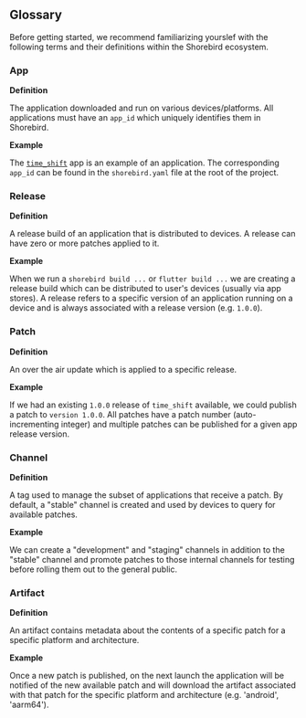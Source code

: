 ## Glossary

Before getting started, we recommend familiarizing yourslef with the following terms and their definitions within the Shorebird ecosystem.

### App

**Definition**

The application downloaded and run on various devices/platforms. All applications must have an `app_id` which uniquely identifies them in Shorebird.

**Example**

The [`time_shift`](https://github.com/shorebirdtech/time_shift) app is an example of an application. The corresponding `app_id` can be found in the `shorebird.yaml` file at the root of the project.

### Release

**Definition**

A release build of an application that is distributed to devices. A release can have zero or more patches applied to it.

**Example**

When we run a `shorebird build ...` or `flutter build ...` we are creating a release build which can be distributed to user's devices (usually via app stores). A release refers to a specific version of an application running on a device and is always associated with a release version (e.g. `1.0.0`).

### Patch

**Definition**

An over the air update which is applied to a specific release.

**Example**

If we had an existing `1.0.0` release of `time_shift` available, we could publish a patch to `version 1.0.0`. All patches have a patch number (auto-incrementing integer) and multiple patches can be published for a given app release version.

### Channel

**Definition**

A tag used to manage the subset of applications that receive a patch. By default, a "stable" channel is created and used by devices to query for available patches.

**Example**

We can create a "development" and "staging" channels in addition to the "stable" channel and promote patches to those internal channels for testing before rolling them out to the general public.

### Artifact

**Definition**

An artifact contains metadata about the contents of a specific patch for a specific platform and architecture.

**Example**

Once a new patch is published, on the next launch the application will be notified of the new available patch and will download the artifact associated with that patch for the specific platform and architecture (e.g. 'android', 'aarm64').
